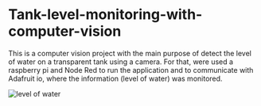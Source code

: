 # Tank-level-monitoring-with-computer-vision

This is a computer vision project with the main purpose of detect the level of water on a transparent tank using a camera. For that, were used a raspberry pi and Node Red to run the application and to communicate with Adafruit io, where the information (level of water) was monitored.  

![level of water](/img/level.gif)
